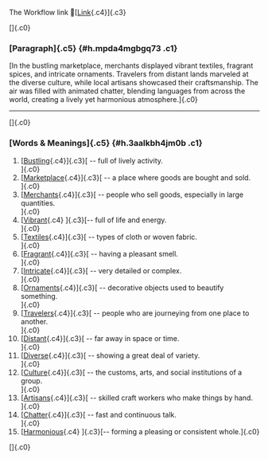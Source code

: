 The Workflow link
👏[[Link](https://www.google.com/url?q=http://www.google.com&sa=D&source=editors&ust=1761090163959690&usg=AOvVaw3TxauM88GiiYorRyT2DFhW){.c4}]{.c3}

[]{.c0}

### [Paragraph]{.c5} {#h.mpda4mgbgq73 .c1}

[In the bustling marketplace, merchants displayed vibrant textiles,
fragrant spices, and intricate ornaments. Travelers from distant lands
marveled at the diverse culture, while local artisans showcased their
craftsmanship. The air was filled with animated chatter, blending
languages from across the world, creating a lively yet harmonious
atmosphere.]{.c0}

------------------------------------------------------------------------

[]{.c0}

### [Words & Meanings]{.c5} {#h.3aalkbh4jm0b .c1}

1.  [[Bustling](https://www.google.com/url?q=http://www.google.com&sa=D&source=editors&ust=1761090163960822&usg=AOvVaw28cGDhb5DQKFBHtXD3ZZiF){.c4}]{.c3}[ --
    full of lively activity.\
    ]{.c0}
2.  [[Marketplace](https://www.google.com/url?q=http://www.google.com&sa=D&source=editors&ust=1761090163961043&usg=AOvVaw2Wl4dEgNZumreGNplQ4TDo){.c4}]{.c3}[ --
    a place where goods are bought and sold.\
    ]{.c0}
3.  [[Merchants](https://www.google.com/url?q=http://www.google.com&sa=D&source=editors&ust=1761090163961249&usg=AOvVaw0ie_TlLoz2Oqe2oYlKxBPf){.c4}]{.c3}[ --
    people who sell goods, especially in large quantities.\
    ]{.c0}
4.  [[Vibrant](https://www.google.com/url?q=http://www.google.com&sa=D&source=editors&ust=1761090163961516&usg=AOvVaw3Wm-YwCKPeux_3KhD9gCjq){.c4}
    ]{.c3}[-- full of life and energy.\
    ]{.c0}
5.  [[Textiles](https://www.google.com/url?q=http://www.google.com&sa=D&source=editors&ust=1761090163961718&usg=AOvVaw0ohbD0HjNG-YFqGCyFXcY0){.c4}]{.c3}[ --
    types of cloth or woven fabric.\
    ]{.c0}
6.  [[Fragrant](https://www.google.com/url?q=http://www.google.com&sa=D&source=editors&ust=1761090163961909&usg=AOvVaw3XECEcXjgksD-MGo9-6zdc){.c4}]{.c3}[ --
    having a pleasant smell.\
    ]{.c0}
7.  [[Intricate](https://www.google.com/url?q=http://www.google.com&sa=D&source=editors&ust=1761090163962084&usg=AOvVaw1C8seCiR_y69SInNEEaImr){.c4}]{.c3}[ --
    very detailed or complex.\
    ]{.c0}
8.  [[Ornaments](https://www.google.com/url?q=http://www.google.com&sa=D&source=editors&ust=1761090163962258&usg=AOvVaw3lG6ndt7saIM0-VhKiAzg4){.c4}]{.c3}[ --
    decorative objects used to beautify something.\
    ]{.c0}
9.  [[Travelers](https://www.google.com/url?q=http://www.google.com&sa=D&source=editors&ust=1761090163962461&usg=AOvVaw0s7-FV4xM1xJ5TF_THEd7Y){.c4}]{.c3}[ --
    people who are journeying from one place to another.\
    ]{.c0}
10. [[Distant](https://www.google.com/url?q=http://www.google.com&sa=D&source=editors&ust=1761090163962685&usg=AOvVaw2Mbb5iepOEQO32C9jApHm3){.c4}]{.c3}[ --
    far away in space or time.\
    ]{.c0}
11. [[Diverse](https://www.google.com/url?q=http://www.google.com&sa=D&source=editors&ust=1761090163962863&usg=AOvVaw0LDZXkDJePFl_SZwnJnGT5){.c4}]{.c3}[ --
    showing a great deal of variety.\
    ]{.c0}
12. [[Culture](https://www.google.com/url?q=http://www.google.com&sa=D&source=editors&ust=1761090163963040&usg=AOvVaw2T5R3YRSRujBlbjkOeY3SC){.c4}]{.c3}[ --
    the customs, arts, and social institutions of a group.\
    ]{.c0}
13. [[Artisans](https://www.google.com/url?q=http://www.google.com&sa=D&source=editors&ust=1761090163963252&usg=AOvVaw0Kved7mKrnHS-3zCi7Pg_2){.c4}]{.c3}[ --
    skilled craft workers who make things by hand.\
    ]{.c0}
14. [[Chatter](https://www.google.com/url?q=http://www.google.com&sa=D&source=editors&ust=1761090163963449&usg=AOvVaw3NIl6BbnwASR8Zqfn6BUpL){.c4}]{.c3}[ --
    fast and continuous talk.\
    ]{.c0}
15. [[Harmonious](https://www.google.com/url?q=http://www.google.com&sa=D&source=editors&ust=1761090163963633&usg=AOvVaw0l61Q_GhP2yMzX6tuXohkA){.c4}
    ]{.c3}[-- forming a pleasing or consistent whole.]{.c0}

[]{.c0}
